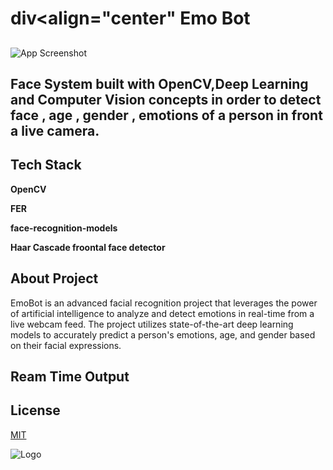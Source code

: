 
 #     div<align="center"                Emo Bot   </div>
## 

![App Screenshot](https://tse1.mm.bing.net/th?id=OIP.rhY7KfwGxeeK9kiUhYqqxwHaHa&pid=Api&P=0&h=180)







## Face System built with OpenCV,Deep Learning and Computer Vision concepts in order to detect face , age , gender , emotions of a person in front a live camera.

## Tech Stack

**OpenCV**

**FER**

**face-recognition-models**

**Haar Cascade froontal face detector**










## About Project

EmoBot is an advanced facial recognition project that leverages the power of artificial intelligence to analyze and detect emotions in real-time from a live webcam feed. The project utilizes state-of-the-art deep learning models to accurately predict a person's emotions, age, and gender based on their facial expressions.
## Ream Time Output
## License

[MIT](https://choosealicense.com/licenses/mit/)


![Logo](https://tse4.mm.bing.net/th?id=OIP.lwsYkJ0J10Htr9VWG8uyfAAAAA&pid=Api&P=0&h=180)
